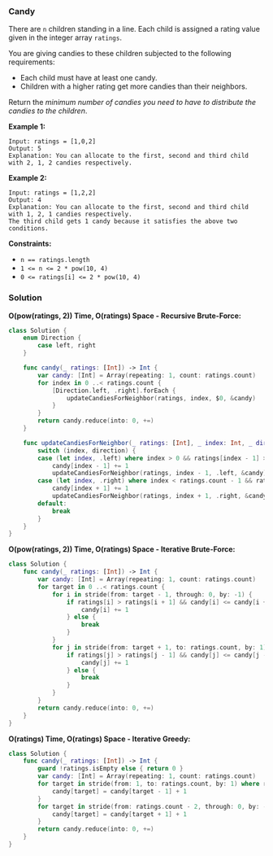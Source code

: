 
### Candy

There are `n` children standing in a line. Each child is assigned a rating value given in the integer array `ratings`.

You are giving candies to these children subjected to the following requirements:

* Each child must have at least one candy.
* Children with a higher rating get more candies than their neighbors.

Return the _minimum number of candies you need to have to distribute the candies to the children_.

__Example 1:__
```
Input: ratings = [1,0,2]
Output: 5
Explanation: You can allocate to the first, second and third child with 2, 1, 2 candies respectively.
```
__Example 2:__
```
Input: ratings = [1,2,2]
Output: 4
Explanation: You can allocate to the first, second and third child with 1, 2, 1 candies respectively.
The third child gets 1 candy because it satisfies the above two conditions.
```

__Constraints:__
* `n == ratings.length`
* `1 <= n <= 2 * pow(10, 4)`
* `0 <= ratings[i] <= 2 * pow(10, 4)`

### Solution
__O(pow(ratings, 2)) Time, O(ratings) Space - Recursive Brute-Force:__
```Swift
class Solution {
    enum Direction {
        case left, right
    }

    func candy(_ ratings: [Int]) -> Int {
        var candy: [Int] = Array(repeating: 1, count: ratings.count)
        for index in 0 ..< ratings.count {
            [Direction.left, .right].forEach {
                updateCandiesForNeighbor(ratings, index, $0, &candy)
            }
        }
        return candy.reduce(into: 0, +=)
    }

    func updateCandiesForNeighbor(_ ratings: [Int], _ index: Int, _ direction: Direction, _ candy: inout [Int]) {
        switch (index, direction) {
        case (let index, .left) where index > 0 && ratings[index - 1] > ratings[index] && candy[index - 1] <= candy[index]:
            candy[index - 1] += 1
            updateCandiesForNeighbor(ratings, index - 1, .left, &candy)
        case (let index, .right) where index < ratings.count - 1 && ratings[index + 1] > ratings[index] && candy[index + 1] <= candy[index]:
            candy[index + 1] += 1
            updateCandiesForNeighbor(ratings, index + 1, .right, &candy)
        default:
            break
        }
    }
}
```
__O(pow(ratings, 2)) Time, O(ratings) Space - Iterative Brute-Force:__
```Swift
class Solution {
    func candy(_ ratings: [Int]) -> Int {
        var candy: [Int] = Array(repeating: 1, count: ratings.count)
        for target in 0 ..< ratings.count {
            for i in stride(from: target - 1, through: 0, by: -1) {
                if ratings[i] > ratings[i + 1] && candy[i] <= candy[i + 1] {
                    candy[i] += 1
                } else {
                    break
                }
            }
            for j in stride(from: target + 1, to: ratings.count, by: 1) {
                if ratings[j] > ratings[j - 1] && candy[j] <= candy[j - 1] {
                    candy[j] += 1
                } else {
                    break
                }
            }
        }
        return candy.reduce(into: 0, +=)
    }
}
```
__O(ratings) Time, O(ratings) Space - Iterative Greedy:__
```Swift
class Solution {
    func candy(_ ratings: [Int]) -> Int {
        guard !ratings.isEmpty else { return 0 }
        var candy: [Int] = Array(repeating: 1, count: ratings.count)
        for target in stride(from: 1, to: ratings.count, by: 1) where ratings[target - 1] < ratings[target] && candy[target] <= candy[target - 1] {
            candy[target] = candy[target - 1] + 1
        }
        for target in stride(from: ratings.count - 2, through: 0, by: -1) where ratings[target + 1] < ratings[target] && candy[target] <= candy[target + 1] {
            candy[target] = candy[target + 1] + 1
        }
        return candy.reduce(into: 0, +=)
    }
}
```